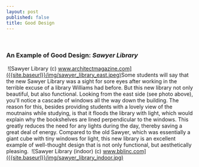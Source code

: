 ```yaml
---
layout: post
published: false
title: Good Design
---
```

​
### An Example of Good Design: _Sawyer Library_
​
![Sawyer Library (c) www.architectmagazine.com]({{site.baseurl}}/img/sawyer_library_east.jpeg)
​
Some students will say that the new Sawyer Library was a sight for sore eyes after working in the terrible excuse of a library Williams had before. But this new library not only beautiful, but also functional. Looking from the east side (see photo above), you'll notice a cascade of windows all the way down the building. The reason for this, besides providing students with a lovely view of the moutnains while studying, is that it floods the library with light, which would explain why the bookshelves are lined perpendicular to the windows. This greatly reduces the need for any lights during the day, thereby saving a great deal of energy. Compared to the old Sawyer, which was essentially a giant cube with tiny windows for light, this new library is an excellent example of well-thought design that is not only functional, but aesthetically pleasing.
​
![Sawyer Library (indoor) (c) www.bblinc.com]({{site.baseurl}}/img/sawyer_library_indoor.jpg)

​
